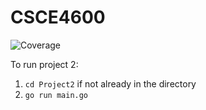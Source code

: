 # CSCE4600
![Coverage](https://img.shields.io/badge/Coverage-84.0%25-brightgreen)

To run project 2:
1. `cd Project2` if not already in the directory
2. `go run main.go`